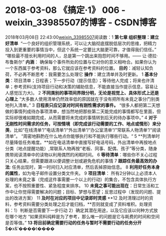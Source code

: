# 2018-03-08  《搞定·1》 006 - weixin_33985507的博客 - CSDN博客
2018年03月08日 22:43:00[weixin_33985507](https://me.csdn.net/weixin_33985507)阅读数：1
**第七章 组织整理：建立好清单**
 “一个良好的组织管理系统，可以让大脑彻底摆脱低层次的思维，把精力投入到更重要的事情当中，但这个系统一定要比大脑更可靠，才值得我们信任。”
“哪些最不擅长利用时间的人，总是第一个跳出来抱怨时间不够用。—— 让·德拉·布鲁斯尔”
**内涵**： 确保每个事件所处的位置与它对你的意义相吻合。如果你认为一个东西属于参考资料，那么它就应该在参考资料的位置。
**目的**：减轻认知负荷，不必再不断思考：我需要怎么处理它
**操作**：建立清单并及时更新。
1 **基本分类**：项目清单；日程表；下一步行动（提示信息）；等待他人完成；将来也许清单；参考资料(支持项目行动和决策的辅助信息，不能直接当作提示信息，容易让人感觉压力大)。
2 **不同类别的事项间界限分明，无论是视觉上、具体形式上还是心理上**
“大多数人使用清单仍然效率低的原因就在于没有把所有未竟之事分门别类地列入清单。”
3 **日程表只应记录对时间有刚性需求的事件。**
“很多人都把第二天想做的事情列成待办事项清单，想当然地把那些第二天能完成的事情都写在里面，但实际却很难如期完成，从而需要将未完成的事情转到后天的待办事项中。”
4 **对于无刚性时间需求的任务，可按情境（即完成该行动需要的工作、地点或情形）来分类**，比如“在线清单”/”电话清单”/“外出清单”/“办公室清单“/”常联系人物清单”/“阅读清单”。
“周密地斟酌在什么地点你能够执行和不能执行哪些行动。“
5 **列清单时尽量降低任务难度。**如在电话清单中直接写好电话号码，外出清单中再按地点分类（地点提醒功能）,常联系人物再按“老板、同事、配偶、孩子”等分类，随身携带阅读清单中的读物以利用偶然的闲暇时间。
6 **等待清单**：哪些你不关心过程只关心结果，但需要跟进以便调整计划或避免危机的事情
7 **跟踪任务最高效的办法**: 任务出现时，第一时间归入对应清单，然后丢掉原始信息。
8 **利用好任务本身的属性**，如为电子邮件设置分类文件夹。
9 **项目清单**： 所有2分钟以上必须本人处理的未竟之事（完成这件事需要一个以上的行动）的集合，不包含具体执行方案，也不按照重要性、紧急程度来排序。
10 **未竟之事可能出现在**：日常生活和工作中让你觉得需要解决的问题；目标、梦想与愿望；反思过程中（发现的问题、提出的改进方案）
11 **及时在对应的项目中记录即时灵感**
**12 及时清理过时的资料，参考资料需要分类处理之后才能归档，**否则就变成了资料堆积。处理资料：1）判断是否需要下一步行动 2）确定其潜在用途，以及它应该以何种方式放在哪个地方
“如果资料纯粹是为了参考，那么唯一的问题是它与耗费的时间和空间是否等值。”
**13 将目前确定需要行动的任务与暂时不需要行动的任务分开**
$�x&'����t����
